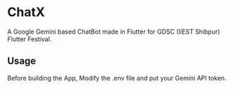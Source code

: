 # ChatX

A Google Gemini based ChatBot made in Flutter for GDSC (IIEST Shibpur) Flutter Festival.

## Usage

Before building the App, Modify the .env file and put your Gemini API token.

